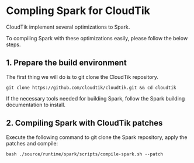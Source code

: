 # Compling Spark for CloudTik
CloudTik implement several optimizations to Spark. 

To compiling Spark with these optimizations easily, please follow the below steps.

## 1. Prepare the build environment

The first thing we will do is to git clone the CloudTik repository.
```
git clone https://github.com/cloudtik/cloudtik.git && cd cloudtik
```

If the necessary tools needed for building Spark,
follow the Spark building documentation to install.

## 2. Compiling Spark with CloudTik patches

Execute the following command to git clone the Spark repository,
apply the patches and compile:

```
bash ./source/runtime/spark/scripts/compile-spark.sh --patch
```
